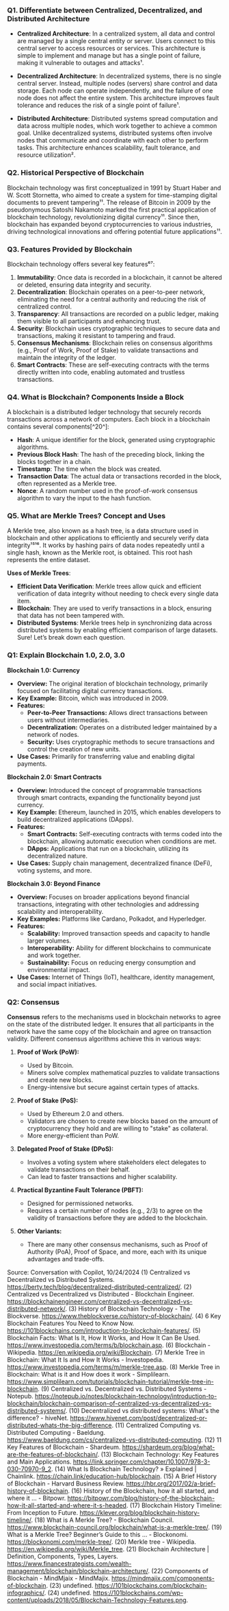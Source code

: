  

### Q1. Differentiate between Centralized, Decentralized, and Distributed Architecture

- **Centralized Architecture**: In a centralized system, all data and control are managed by a single central entity or server. Users connect to this central server to access resources or services. This architecture is simple to implement and manage but has a single point of failure, making it vulnerable to outages and attacks¹.

- **Decentralized Architecture**: In decentralized systems, there is no single central server. Instead, multiple nodes (servers) share control and data storage. Each node can operate independently, and the failure of one node does not affect the entire system. This architecture improves fault tolerance and reduces the risk of a single point of failure¹.

- **Distributed Architecture**: Distributed systems spread computation and data across multiple nodes, which work together to achieve a common goal. Unlike decentralized systems, distributed systems often involve nodes that communicate and coordinate with each other to perform tasks. This architecture enhances scalability, fault tolerance, and resource utilization².

### Q2. Historical Perspective of Blockchain

Blockchain technology was first conceptualized in 1991 by Stuart Haber and W. Scott Stornetta, who aimed to create a system for time-stamping digital documents to prevent tampering¹¹. The release of Bitcoin in 2009 by the pseudonymous Satoshi Nakamoto marked the first practical application of blockchain technology, revolutionizing digital currency¹¹. Since then, blockchain has expanded beyond cryptocurrencies to various industries, driving technological innovations and offering potential future applications¹¹.

### Q3. Features Provided by Blockchain

Blockchain technology offers several key features⁶⁷:

1. **Immutability**: Once data is recorded in a blockchain, it cannot be altered or deleted, ensuring data integrity and security.
2. **Decentralization**: Blockchain operates on a peer-to-peer network, eliminating the need for a central authority and reducing the risk of centralized control.
3. **Transparency**: All transactions are recorded on a public ledger, making them visible to all participants and enhancing trust.
4. **Security**: Blockchain uses cryptographic techniques to secure data and transactions, making it resistant to tampering and fraud.
5. **Consensus Mechanisms**: Blockchain relies on consensus algorithms (e.g., Proof of Work, Proof of Stake) to validate transactions and maintain the integrity of the ledger.
6. **Smart Contracts**: These are self-executing contracts with the terms directly written into code, enabling automated and trustless transactions.

### Q4. What is Blockchain? Components Inside a Block

A blockchain is a distributed ledger technology that securely records transactions across a network of computers. Each block in a blockchain contains several components[^20^]:

- **Hash**: A unique identifier for the block, generated using cryptographic algorithms.
- **Previous Block Hash**: The hash of the preceding block, linking the blocks together in a chain.
- **Timestamp**: The time when the block was created.
- **Transaction Data**: The actual data or transactions recorded in the block, often represented as a Merkle tree.
- **Nonce**: A random number used in the proof-of-work consensus algorithm to vary the input to the hash function.

### Q5. What are Merkle Trees? Concept and Uses

A Merkle tree, also known as a hash tree, is a data structure used in blockchain and other applications to efficiently and securely verify data integrity¹⁵¹⁶. It works by hashing pairs of data nodes repeatedly until a single hash, known as the Merkle root, is obtained. This root hash represents the entire dataset.

**Uses of Merkle Trees**:
- **Efficient Data Verification**: Merkle trees allow quick and efficient verification of data integrity without needing to check every single data item.
- **Blockchain**: They are used to verify transactions in a block, ensuring that data has not been tampered with.
- **Distributed Systems**: Merkle trees help in synchronizing data across distributed systems by enabling efficient comparison of large datasets.
Sure! Let’s break down each question.

### Q1: Explain Blockchain 1.0, 2.0, 3.0

**Blockchain 1.0: Currency**
- **Overview:** The original iteration of blockchain technology, primarily focused on facilitating digital currency transactions.
- **Key Example:** Bitcoin, which was introduced in 2009.
- **Features:**
  - **Peer-to-Peer Transactions:** Allows direct transactions between users without intermediaries.
  - **Decentralization:** Operates on a distributed ledger maintained by a network of nodes.
  - **Security:** Uses cryptographic methods to secure transactions and control the creation of new units.
- **Use Cases:** Primarily for transferring value and enabling digital payments.

**Blockchain 2.0: Smart Contracts**
- **Overview:** Introduced the concept of programmable transactions through smart contracts, expanding the functionality beyond just currency.
- **Key Example:** Ethereum, launched in 2015, which enables developers to build decentralized applications (DApps).
- **Features:**
  - **Smart Contracts:** Self-executing contracts with terms coded into the blockchain, allowing automatic execution when conditions are met.
  - **DApps:** Applications that run on a blockchain, utilizing its decentralized nature.
- **Use Cases:** Supply chain management, decentralized finance (DeFi), voting systems, and more.

**Blockchain 3.0: Beyond Finance**
- **Overview:** Focuses on broader applications beyond financial transactions, integrating with other technologies and addressing scalability and interoperability.
- **Key Examples:** Platforms like Cardano, Polkadot, and Hyperledger.
- **Features:**
  - **Scalability:** Improved transaction speeds and capacity to handle larger volumes.
  - **Interoperability:** Ability for different blockchains to communicate and work together.
  - **Sustainability:** Focus on reducing energy consumption and environmental impact.
- **Use Cases:** Internet of Things (IoT), healthcare, identity management, and social impact initiatives.

### Q2: Consensus

**Consensus** refers to the mechanisms used in blockchain networks to agree on the state of the distributed ledger. It ensures that all participants in the network have the same copy of the blockchain and agree on transaction validity. Different consensus algorithms achieve this in various ways:

1. **Proof of Work (PoW):**
   - Used by Bitcoin.
   - Miners solve complex mathematical puzzles to validate transactions and create new blocks.
   - Energy-intensive but secure against certain types of attacks.

2. **Proof of Stake (PoS):**
   - Used by Ethereum 2.0 and others.
   - Validators are chosen to create new blocks based on the amount of cryptocurrency they hold and are willing to "stake" as collateral.
   - More energy-efficient than PoW.

3. **Delegated Proof of Stake (DPoS):**
   - Involves a voting system where stakeholders elect delegates to validate transactions on their behalf.
   - Can lead to faster transactions and higher scalability.

4. **Practical Byzantine Fault Tolerance (PBFT):**
   - Designed for permissioned networks.
   - Requires a certain number of nodes (e.g., 2/3) to agree on the validity of transactions before they are added to the blockchain.

5. **Other Variants:** 
   - There are many other consensus mechanisms, such as Proof of Authority (PoA), Proof of Space, and more, each with its unique advantages and trade-offs.

 

Source: Conversation with Copilot, 10/24/2024
(1) Centralized vs Decentralized vs Distributed Systems. https://berty.tech/blog/decentralized-distributed-centralized/.
(2) Centralized vs Decentralized vs Distributed - Blockchain Engineer. https://blockchainengineer.com/centralized-vs-decentralized-vs-distributed-network/.
(3) History of Blockchain Technology - The Blockverse. https://www.theblockverse.co/history-of-blockchain/.
(4) 6 Key Blockchain Features You Need to Know Now. https://101blockchains.com/introduction-to-blockchain-features/.
(5) Blockchain Facts: What Is It, How It Works, and How It Can Be Used. https://www.investopedia.com/terms/b/blockchain.asp.
(6) Blockchain - Wikipedia. https://en.wikipedia.org/wiki/Blockchain.
(7) Merkle Tree in Blockchain: What It Is and How It Works - Investopedia. https://www.investopedia.com/terms/m/merkle-tree.asp.
(8) Merkle Tree in Blockchain: What is it and How does it work - Simplilearn. https://www.simplilearn.com/tutorials/blockchain-tutorial/merkle-tree-in-blockchain.
(9) Centralized vs. Decentralized vs. Distributed Systems - Notepub. https://notepub.io/notes/blockchain-technology/introduction-to-blockchain/blockchain-comparison-of-centralized-vs-decentralized-vs-distributed-systems/.
(10) Decentralized vs distributed systems: What's the difference? - hiveNet. https://www.hivenet.com/post/decentralized-or-distributed-whats-the-big-difference.
(11) Centralized Computing vs. Distributed Computing - Baeldung. https://www.baeldung.com/cs/centralized-vs-distributed-computing.
(12) 11 Key Features of Blockchain - Shardeum. https://shardeum.org/blog/what-are-the-features-of-blockchain/.
(13) Blockchain Technology: Key Features and Main Applications. https://link.springer.com/chapter/10.1007/978-3-030-70970-9_2.
(14) What Is Blockchain Technology? » Explained | Chainlink. https://chain.link/education-hub/blockchain.
(15) A Brief History of Blockchain - Harvard Business Review. https://hbr.org/2017/02/a-brief-history-of-blockchain.
(16) History of the Blockchain, how it all started, and where it ... - Bitpowr. https://bitpowr.com/blog/history-of-the-blockchain-how-it-all-started-and-where-it-s-headed.
(17) Blockchain History Timeline: From Inception to Future. https://klever.org/blog/blockchain-history-timeline/.
(18) What is A Merkle Tree? - Blockchain Council. https://www.blockchain-council.org/blockchain/what-is-a-merkle-tree/.
(19) What is a Merkle Tree? Beginner’s Guide to this ... - Blockonomi. https://blockonomi.com/merkle-tree/.
(20) Merkle tree - Wikipedia. https://en.wikipedia.org/wiki/Merkle_tree.
(21) Blockchain Architecture | Definition, Components, Types, Layers. https://www.financestrategists.com/wealth-management/blockchain/blockchain-architecture/.
(22) Components of Blockchain - MindMjaix - MindMajix. https://mindmajix.com/components-of-blockchain.
(23) undefined. https://101blockchains.com/blockchain-infographics/.
(24) undefined. https://101blockchains.com/wp-content/uploads/2018/05/Blockchain-Technology-Features.png.
